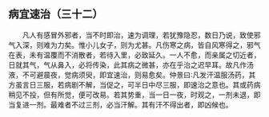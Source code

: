 ## 病宜速治（三十二）


&emsp;&emsp;凡人有感冒外邪者，当不时即治，速为调理，若犹豫隐忍，数日乃说，致使邪气入深，则难为力矣。惟小儿女子，则为尤甚。凡伤寒之病，皆自风寒得之，邪气在表，未有温覆而不消散者，若待入里，必致延久。一人不愈，而亲属之切近者，日就其气，气从鼻入，必将传染，此其病之微甚，亦在乎治之迟早耳。故凡作汤液，不可避晨夜，觉病须臾，即宜速治，则易愈矣。仲景曰∶凡发汗温服汤药，其方虽言日三服，若病剧不解，当促之，可半日中尽三服，即速治之意也。其或药病稍见不投，但有所觉，便可改易。若其势重，当一日一夜，时观之，一剂未退，即当复进一剂。最难者不过三剂，必当汗解。其有汗不得出者，即凶候也。

